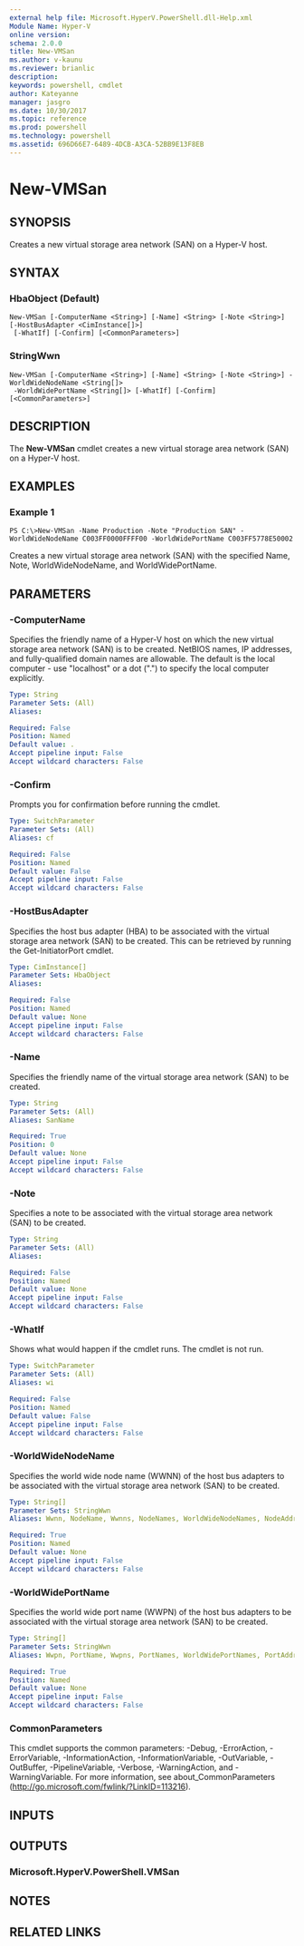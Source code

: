 ```yaml
---
external help file: Microsoft.HyperV.PowerShell.dll-Help.xml
Module Name: Hyper-V
online version: 
schema: 2.0.0
title: New-VMSan
ms.author: v-kaunu
ms.reviewer: brianlic
description: 
keywords: powershell, cmdlet
author: Kateyanne
manager: jasgro
ms.date: 10/30/2017
ms.topic: reference
ms.prod: powershell
ms.technology: powershell
ms.assetid: 696D66E7-6489-4DCB-A3CA-52BB9E13F8EB
---
```


# New-VMSan

## SYNOPSIS
Creates a new virtual storage area network (SAN) on a Hyper-V host.

## SYNTAX

### HbaObject (Default)
```
New-VMSan [-ComputerName <String>] [-Name] <String> [-Note <String>] [-HostBusAdapter <CimInstance[]>]
 [-WhatIf] [-Confirm] [<CommonParameters>]
```

### StringWwn
```
New-VMSan [-ComputerName <String>] [-Name] <String> [-Note <String>] -WorldWideNodeName <String[]>
 -WorldWidePortName <String[]> [-WhatIf] [-Confirm] [<CommonParameters>]
```

## DESCRIPTION
The **New-VMSan** cmdlet creates a new virtual storage area network (SAN) on a Hyper-V host.

## EXAMPLES

### Example 1
```
PS C:\>New-VMSan -Name Production -Note "Production SAN" -WorldWideNodeName C003FF0000FFFF00 -WorldWidePortName C003FF5778E50002
```

Creates a new virtual storage area network (SAN) with the specified Name, Note, WorldWideNodeName, and WorldWidePortName.

## PARAMETERS

### -ComputerName
Specifies the friendly name of a Hyper-V host on which the new virtual storage area network (SAN) is to be created.
NetBIOS names, IP addresses, and fully-qualified domain names are allowable.
The default is the local computer - use "localhost" or a dot (".") to specify the local computer explicitly.

```yaml
Type: String
Parameter Sets: (All)
Aliases: 

Required: False
Position: Named
Default value: .
Accept pipeline input: False
Accept wildcard characters: False
```

### -Confirm
Prompts you for confirmation before running the cmdlet.

```yaml
Type: SwitchParameter
Parameter Sets: (All)
Aliases: cf

Required: False
Position: Named
Default value: False
Accept pipeline input: False
Accept wildcard characters: False
```

### -HostBusAdapter
Specifies the host bus adapter (HBA) to be associated with the virtual storage area network (SAN) to be created.
This can be retrieved by running the Get-InitiatorPort cmdlet.

```yaml
Type: CimInstance[]
Parameter Sets: HbaObject
Aliases: 

Required: False
Position: Named
Default value: None
Accept pipeline input: False
Accept wildcard characters: False
```

### -Name
Specifies the friendly name of the virtual storage area network (SAN) to be created.

```yaml
Type: String
Parameter Sets: (All)
Aliases: SanName

Required: True
Position: 0
Default value: None
Accept pipeline input: False
Accept wildcard characters: False
```

### -Note
Specifies a note to be associated with the virtual storage area network (SAN) to be created.

```yaml
Type: String
Parameter Sets: (All)
Aliases: 

Required: False
Position: Named
Default value: None
Accept pipeline input: False
Accept wildcard characters: False
```

### -WhatIf
Shows what would happen if the cmdlet runs.
The cmdlet is not run.

```yaml
Type: SwitchParameter
Parameter Sets: (All)
Aliases: wi

Required: False
Position: Named
Default value: False
Accept pipeline input: False
Accept wildcard characters: False
```

### -WorldWideNodeName
Specifies the world wide node name (WWNN) of the host bus adapters to be associated with the virtual storage area network (SAN) to be created.

```yaml
Type: String[]
Parameter Sets: StringWwn
Aliases: Wwnn, NodeName, Wwnns, NodeNames, WorldWideNodeNames, NodeAddress

Required: True
Position: Named
Default value: None
Accept pipeline input: False
Accept wildcard characters: False
```

### -WorldWidePortName
Specifies the world wide port name (WWPN) of the host bus adapters to be associated with the virtual storage area network (SAN) to be created.

```yaml
Type: String[]
Parameter Sets: StringWwn
Aliases: Wwpn, PortName, Wwpns, PortNames, WorldWidePortNames, PortAddress

Required: True
Position: Named
Default value: None
Accept pipeline input: False
Accept wildcard characters: False
```

### CommonParameters
This cmdlet supports the common parameters: -Debug, -ErrorAction, -ErrorVariable, -InformationAction, -InformationVariable, -OutVariable, -OutBuffer, -PipelineVariable, -Verbose, -WarningAction, and -WarningVariable. For more information, see about_CommonParameters (http://go.microsoft.com/fwlink/?LinkID=113216).

## INPUTS

## OUTPUTS

### Microsoft.HyperV.PowerShell.VMSan

## NOTES

## RELATED LINKS

